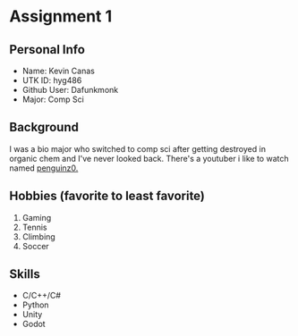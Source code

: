 # Assignment 1

## Personal Info
* Name: Kevin Canas
* UTK ID: hyg486
* Github User: Dafunkmonk
* Major: Comp Sci
## Background
I was a bio major who switched to comp sci after getting destroyed in organic chem and I've never looked back. There's a youtuber i like to watch named [penguinz0.](https://www.youtube.com/user/penguinz0)
## Hobbies (favorite to least favorite)
1. Gaming
2. Tennis
3. Climbing
4. Soccer
## Skills
* C/C++/C#
* Python
* Unity
* Godot


